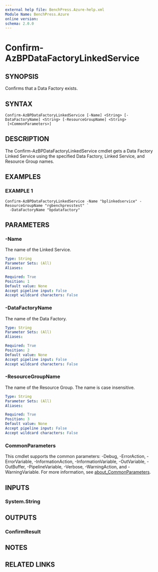 ```yaml
---
external help file: BenchPress.Azure-help.xml
Module Name: BenchPress.Azure
online version:
schema: 2.0.0
---
```


# Confirm-AzBPDataFactoryLinkedService

## SYNOPSIS
Confirms that a Data Factory exists.

## SYNTAX

```
Confirm-AzBPDataFactoryLinkedService [-Name] <String> [-DataFactoryName] <String> [-ResourceGroupName] <String>
 [<CommonParameters>]
```

## DESCRIPTION
The Confirm-AzBPDataFactoryLinkedService cmdlet gets a Data Factory Linked Service using the specified
Data Factory, Linked Service, and Resource Group names.

## EXAMPLES

### EXAMPLE 1
```
Confirm-AzBPDataFactoryLinkedService -Name "bplinkedservice" -ResourceGroupName "rgbenchpresstest" `
  -DataFactoryName "bpdatafactory"
```

## PARAMETERS

### -Name
The name of the Linked Service.

```yaml
Type: String
Parameter Sets: (All)
Aliases:

Required: True
Position: 1
Default value: None
Accept pipeline input: False
Accept wildcard characters: False
```

### -DataFactoryName
The name of the Data Factory.

```yaml
Type: String
Parameter Sets: (All)
Aliases:

Required: True
Position: 2
Default value: None
Accept pipeline input: False
Accept wildcard characters: False
```

### -ResourceGroupName
The name of the Resource Group.
The name is case insensitive.

```yaml
Type: String
Parameter Sets: (All)
Aliases:

Required: True
Position: 3
Default value: None
Accept pipeline input: False
Accept wildcard characters: False
```

### CommonParameters
This cmdlet supports the common parameters: -Debug, -ErrorAction, -ErrorVariable, -InformationAction, -InformationVariable, -OutVariable, -OutBuffer, -PipelineVariable, -Verbose, -WarningAction, and -WarningVariable. For more information, see [about_CommonParameters](http://go.microsoft.com/fwlink/?LinkID=113216).

## INPUTS

### System.String
## OUTPUTS

### ConfirmResult
## NOTES

## RELATED LINKS
